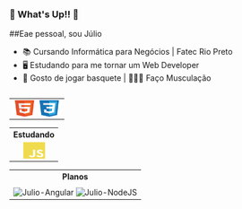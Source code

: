### 👋 What's Up!! 👋

##Eae pessoal, sou Júlio

 - 📚 Cursando Informática para Negócios | Fatec Rio Preto
 - 🖥️ Estudando para me tornar um Web Developer
 - 🏀 Gosto de jogar basquete | 🏋🏻‍♂️ Faço Musculação
 

<!--
- 🔭 I’m currently working on ...
- 🌱 I’m currently learning ...
- 👯 I’m looking to collaborate on ...
- 🤔 I’m looking for help with ...
- 💬 Ask me about ...
- 📫 How to reach me: ...
- 😄 Pronouns: ...
- ⚡ Fun fact: ...
-->

<div>
 <table align="left">
   <tr colspan=2>
     <td>
       <img alt="Julio-HTML" src="https://raw.githubusercontent.com/devicons/devicon/master/icons/html5/html5-original.svg" style="max-width: 100%;" width="40" height="30" align="middle">
       <img alt="Julio-CSS" src="https://raw.githubusercontent.com/devicons/devicon/master/icons/css3/css3-original.svg" style="max-width: 100%;" width="40" height="30" align="middle">
     </td>
   </tr>
 </table>
 <table align="center">
     <th>Estudando</th>
   </tr>
   <tr align="center">
     <td>
       <img alt="Julio-Js" src="https://raw.githubusercontent.com/devicons/devicon/master/icons/javascript/javascript-plain.svg" style="max-width: 100%;" width="40" height="30" align="middle">
     </td>
   </tr>
 </table>
 <table algin="right">
   <tr>
     <th>Planos</th>
   </tr>
   <tr>
     <td>
       <img alt="Julio-Angular" src="https://img.shields.io/badge/JavaScript-323330?style=for-the-badge&logo=javascript&logoColor=F7DF1E" style="max-width: 100%;" width="40" height="30" align="middle">
       <img alt="Julio-NodeJS" src="https://img.shields.io/badge/Node.js-43853D?style=for-the-badge&logo=node.js&logoColor=white" style="max-width: 100%;" width="40" height="30" align="middle">
     </td>
   </tr>
 </table>
</div>
